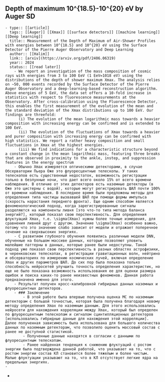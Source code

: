 ## Depth of maximum 10^{18.5}-10^{20} eV by Auger SD
	- type:: [[article]]
	  tags:: [[Auger]] [[Xmax]] [[surface detectors]] [[machine learning]] [[Deep learning]] 
	  title:: Measurement of the Depth of Maximum of Air-Shower Profiles with energies between 10^{18.5} and 10^{20} eV using the Surface Detector of the Pierre Auger Observatory and Deep Learning
	  author:: [[Halim]] 
	  link:: [arxiv](https://arxiv.org/pdf/2406.06319)
	  year:: 2024
	  status:: [[read later]]
		- We report an investigation of the mass composition of cosmic rays with energies from 3 to 100 EeV (1 EeV=1018 eV) using the distributions of the depth of shower maximum Xmax. The analysis relies on ∼50, 000 events recorded by the Surface Detector of the Pierre Auger Observatory and a deep-learning-based reconstruction algorithm. Above energies of 5 EeV, the data set offers a 10-fold increase in statistics with respect to fluorescence measurements at the Observatory. After cross-calibration using the Fluorescence Detector, this enables the first measurement of the evolution of the mean and the standard deviation of the Xmax distributions up to 100 EeV. Our findings are threefold:
		  (i) The evolution of the mean logarithmic mass towards a heavier composition with increasing energy can be confirmed and is extended to 100 EeV.
		  (ii) The evolution of the fluctuations of Xmax towards a heavier and purer composition with increasing energy can be confirmed with high statistics. We report a rather heavy composition and small fluctuations in Xmax at the highest energies.
		  (iii) We find indications for a characteristic structure beyond a constant change in the mean logarithmic mass, featuring three breaks that are observed in proximity to the ankle, instep, and suppression features in the energy spectrum
		- Обычно Xmax измеряется оптическими детекторами, в случае Обсерватории Пьера Оже это флуоресцентные телескопы. У таких телескопов есть существенный недостаток, возможность регистрации только в безлунные ночи, что дает всего около 15% от всего времени наблюдения. В отличие от этих детекторов есть наземные детекторы (в Оже это цистерны с водой), которые могут регистрировать ШАЛ почти 100% от времени наблюдения. В последнее время были предложены методы для определения типа частицы вызвавшей ШАЛ при помощи формы импульса (скорость нарастания переднего фронта). Еще одним способом является феноменологический подход, когда зарегистрированные сигналы разделяются на компоненты ливня [это что-то типа метода баланса энергий?], который показал свою перспективность. Для определения флуктуаций Xmax, т.е. \sigma(Xmax) нужны более точные измерения, для сравнения ливней друг с другом. Значение \sigma(Xmax) особенно важно, потому что это значение слабо зависит от модели и отражает поперечное сечение на сверхвысоких энергиях.
		- С развитием глубокого обучения появились различные модели DNN, обученные на большом массиве данных, которые позволяют уловить малейшие паттерны в данных, которые ранее были недоступны. Такой подход уже показал свою перспективность в разных областях астрофизики, в черенковских телескопах, в регистрации гравитационных волн, нейтрино и обсерваториях по измерению космических лучей, включая определение Xmax и других параметров ШАЛ. До сих пор была показана только способность нейросетей улучшить точность определения характеристик, но еще не было показана возможность использования ее для оценки размера ошибок и поиска каких-то ранее неизвестных феноменов. Данная работа предназначена именно для этого.
		- Результат получен кросс-калибровкой гибридных данных наземных и флуоресцентных детекторов.
		- ### Заключение
			- В этой работе была впервые получена оценка МС по наземным детекторам с большой точностью, которая была получена благодаря новому методу определения Xmax по наземным данным. Для этого использовались нейросети для нахождения корреляции между Xmax, который был определен по флуоресцентным телескопам и сигналом сцинтилляционных детекторов [использовались гибридные данные для нахождения этой корреляции]. Далее полученная зависимость была использована для большого количества данных по наземным детекторам, что позволило оценить массовый состав с ранее не доступной статистикой.
			- Полученные данные находятся в согласии с данными по флуоресцентным телескопам.
			- Ранее найденная тенденция к снижению флуктуаций с ростом энергии была подтверждена данной работой, что указывает на то, что с ростом энергии состав КЛ становится более тяжелым и более чистым. Малые флуктуации указывают на то, что в КЛ отсутствует легкие ядра на предельных энергиях.
	-
-